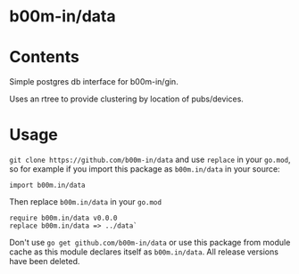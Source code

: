 # b00m-in/data

# Contents

Simple postgres db interface for b00m-in/gin.

Uses an rtree to provide clustering by location of pubs/devices.

# Usage

`git clone https://github.com/b00m-in/data` and use `replace` in your `go.mod`, so for example if you import this package as `b00m.in/data` in your source:

`import b00m.in/data` 

Then replace `b00m.in/data` in your `go.mod`

```
require b00m.in/data v0.0.0
replace b00m.in/data => ../data` 
```

Don't use `go get github.com/b00m-in/data` or use this package from module cache as this module declares itself as `b00m.in/data`. All release versions have been deleted.
